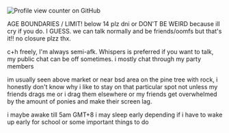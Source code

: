 ![Profile view counter on GitHub](https://komarev.com/ghpvc/?username=shiningumbreon)

AGE BOUNDARIES / LIMIT! below 14 plz dni or DON'T BE WEIRD because ill cry if you do. I GUESS. we can talk normally and be friends/oomfs but that's it!! no closure plzz thx.

c+h freely, I'm always semi-afk. Whispers is preferred if you want to talk, my public chat can be off sometimes. i mostly chat through my party members

im usually seen above market or near bsd area on the pine tree with rock, i honestly don't know why i like to stay on that particular spot not unless my friends drags me or i drag them elsewhere or my friends get overwhelmed by the amount of ponies and make their screen lag.

i maybe awake till 5am GMT+8 i may sleep early depending if i have to wake up early for school or some important things to do
